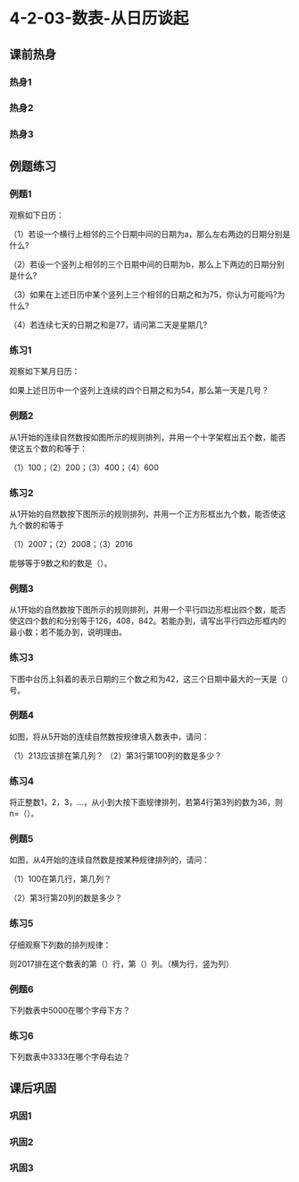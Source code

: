 # 4-2-03-数表-从日历谈起

## 课前热身

### 热身1



### 热身2



### 热身3



## 例题练习

### 例题1

观察如下日历：



（1）若设一个横行上相邻的三个日期中间的日期为a，那么左右两边的日期分别是什么?

（2）若设一个竖列上相邻的三个日期中间的日期为b，那么上下两边的日期分别是什么?

（3）如果在上述日历中某个竖列上三个相邻的日期之和为75，你认为可能吗?为什么?

（4）若连续七天的日期之和是77，请问第二天是星期几?



### 练习1

观察如下某月日历：



如果上述日历中一个竖列上连续的四个日期之和为54，那么第一天是几号？



### 例题2

从1开始的连续自然数按如图所示的规则排列，并用一个十字架框出五个数，能否使这五个数的和等于：

（1）100；（2）200；（3）400；（4）600







### 练习2

从1开始的自然数按下图所示的规则排列，并用一个正方形框出九个数，能否使这九个数的和等于

（1）2007；（2）2008；（3）2016

能够等于9数之和的数是（）。



### 例题3

从1开始的自然数按下图所示的规则排列，并用一个平行四边形框出四个数，能否使这四个数的和分别等于126，408，842。若能办到，请写出平行四边形框内的最小数；若不能办到，说明理由。



### 练习3

下图中台历上斜着的表示日期的三个数之和为42，这三个日期中最大的一天是（）号。



### 例题4

如图，将从5开始的连续自然数按规律填入数表中，请问：



（1）213应该排在第几列？
（2）第3行第100列的数是多少？



### 练习4

将正整数1，2，3，…，从小到大按下面规律排列，若第4行第3列的数为36，则n=（）。



### 例题5

如图，从4开始的连续自然数是按某种规律排列的，请问：

（1）100在第几行，第几列？

（2）第3行第20列的数是多少？



### 练习5

仔细观察下列数的排列规律：



则2017排在这个数表的第（）行，第（）列。（横为行，竖为列）



### 例题6

下列数表中5000在哪个字母下方？



### 练习6

下列数表中3333在哪个字母右边？



## 课后巩固

### 巩固1



### 巩固2



### 巩固3
